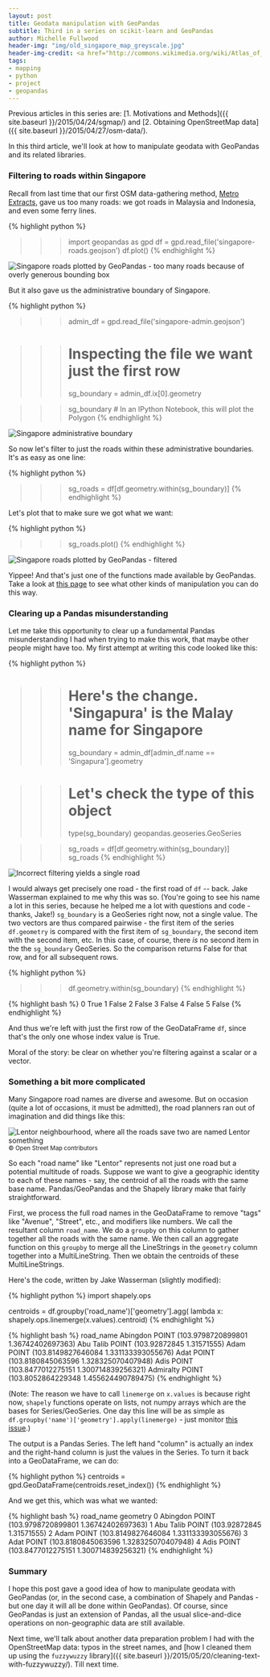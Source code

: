 ```yaml
---
layout: post
title: Geodata manipulation with GeoPandas
subtitle: Third in a series on scikit-learn and GeoPandas
author: Michelle Fullwood
header-img: "img/old_singapore_map_greyscale.jpg"
header-img-credit: <a href="http://commons.wikimedia.org/wiki/Atlas_of_Singapore#/media/File:Part_of_Singapore_Island_(British_Library_India_Office_Records,_1825,_detail).jpg">Wikimedia Commons</a>
tags:
- mapping
- python
- project
- geopandas
---
```


Previous articles in this series are: [1. Motivations and Methods]({{ site.baseurl }}/2015/04/24/sgmap/) and [2. Obtaining OpenStreetMap data]({{ site.baseurl }}/2015/04/27/osm-data/).

In this third article, we'll look at how to manipulate geodata with GeoPandas and its related libraries.

### Filtering to roads within Singapore

Recall from last time that our first OSM data-gathering method, [Metro Extracts](https://mapzen.com/metro-extracts/), gave us too many roads:
we got roads in Malaysia and Indonesia, and even some ferry lines.

{% highlight python %}
>>> import geopandas as gpd
>>> df = gpd.read_file('singapore-roads.geojson')
>>> df.plot()
{% endhighlight %}

<img class="center-block" src="{{ site.baseurl }}/assets/images/201504/singapore_toomanyroads.png" alt="Singapore roads plotted by GeoPandas - too many roads because of overly generous bounding box">

But it also gave us the administrative boundary of Singapore.

{% highlight python %}
>>> admin_df = gpd.read_file('singapore-admin.geojson')

>>> # Inspecting the file we want just the first row
>>> sg_boundary = admin_df.ix[0].geometry

>>> sg_boundary  # In an IPython Notebook, this will plot the Polygon
{% endhighlight %}

<img class="center-block" src="{{ site.baseurl }}/assets/images/201504/singapore_admin_boundary.png" alt="Singapore administrative boundary">

So now let's filter to just the roads within these administrative boundaries. It's as easy as one line:

{% highlight python %}
>>> sg_roads = df[df.geometry.within(sg_boundary)]
{% endhighlight %}

Let's plot that to make sure we got what we want:

{% highlight python %}
>>> sg_roads.plot()
{% endhighlight %}

<img class="center-block" src="{{ site.baseurl }}/assets/images/201504/singapore_filteredroads.png" alt="Singapore roads plotted by GeoPandas - filtered">

Yippee! And that's just one of the functions made available by GeoPandas.
Take a look at [this page](http://geopandas.readthedocs.org/en/latest/user.html) to see what other kinds of manipulation you can do this way.

### Clearing up a Pandas misunderstanding

Let me take this opportunity to clear up a fundamental Pandas misunderstanding I had when trying to make this work, that maybe
other people might have too. My first attempt at writing this code looked like this:

{% highlight python %}
>>> # Here's the change. 'Singapura' is the Malay name for Singapore
>>> sg_boundary = admin_df[admin_df.name == 'Singapura'].geometry

>>> # Let's check the type of this object
>>> type(sg_boundary)
geopandas.geoseries.GeoSeries

>>> sg_roads = df[df.geometry.within(sg_boundary)]
>>> sg_roads
{% endhighlight %}

<img class="center-block" src="{{ site.baseurl }}/assets/images/201504/lonely_orchard_road.png" alt="Incorrect filtering yields a single road">

I would always get precisely one road - the first road of `df` -- back. Jake Wasserman explained to me why this was so. (You're going to see his name
a lot in this series, because he helped me a lot with questions and code - thanks, Jake!)
`sg_boundary` is a GeoSeries right now, not a single value. The two vectors are thus compared pairwise -
 the first item of the series `df.geometry` is compared with the first item of `sg_boundary`,
the second item with the second item, etc. In this case, of course, there *is* no second
item in the the `sg_boundary` GeoSeries. So the comparison returns False for that row, and for
all subsequent rows.

{% highlight python %}
>>> df.geometry.within(sg_boundary)
{% endhighlight %}

{% highlight bash %}
0      True
1     False
2     False
3     False
4     False
5     False
{% endhighlight %}

And thus we're left with just the first row of the GeoDataFrame `df`, since that's the only one whose index value is True.

Moral of the story: be clear on whether you're filtering against a scalar or a vector.

### Something a bit more complicated

Many Singapore road names are diverse and awesome. But on occasion (quite a lot of occasions, it must be admitted),
the road planners ran out of imagination and did things like this:

<img class="center-block" src="{{ site.baseurl }}/assets/images/201504/lentor.png" alt="Lentor neighbourhood, where all the roads save two are named Lentor something">
<small class="center-block">&copy; Open Street Map contributors</small>

So each "road name" like "Lentor" represents not just one road but a potential multitude of roads.
Suppose we want to give a geographic identity to each of these names - say, the centroid of all the roads with the same base name.
Pandas/GeoPandas and the Shapely library make that fairly straightforward.

First, we process the full road names in the GeoDataFrame to remove "tags" like "Avenue", "Street", etc., and modifiers like numbers.
We call the resultant column `road_name`. We do a `groupby` on this column to gather together all the roads with the same name.
We then call an aggregate function on this `groupby` to merge all the LineStrings in the `geometry` column together into a MultiLineString.
Then we obtain the centroids of these MultiLineStrings.

Here's the code, written by Jake Wasserman (slightly modified):

{% highlight python %}
import shapely.ops

centroids = df.groupby('road_name')['geometry'].agg(
                lambda x: shapely.ops.linemerge(x.values).centroid)
{% endhighlight %}

{% highlight bash %}
road_name
Abingdon          POINT (103.9798720899801 1.36742402697363)
Abu Talib                    POINT (103.92872845 1.31571555)
Adam             POINT (103.8149827646084 1.331133393055676)
Adat             POINT (103.8180845063596 1.328325070407948)
Adis             POINT (103.8477012275151 1.300714839256321)
Admiralty        POINT (103.8052864229348 1.455624490789475)
{% endhighlight %}

(Note: The reason we have to call `linemerge` on `x.values` is because right now, `shapely` functions operate on lists, not numpy arrays
which are the bases for Series/GeoSeries. One day this line will be as simple as `df.groupby('name')['geometry'].apply(linemerge)` -
just monitor [this issue](https://github.com/Toblerity/Shapely/issues/226).)

The output is a Pandas Series. The left hand "column" is actually an index and the right-hand column is just the values in the Series.
To turn it back into a GeoDataFrame, we can do:

{% highlight python %}
centroids = gpd.GeoDataFrame(centroids.reset_index())
{% endhighlight %}

And we get this, which was what we wanted:

{% highlight bash %}
              road_name                                     geometry
0              Abingdon   POINT (103.9798720899801 1.36742402697363)
1             Abu Talib              POINT (103.92872845 1.31571555)
2                  Adam  POINT (103.8149827646084 1.331133393055676)
3                  Adat  POINT (103.8180845063596 1.328325070407948)
4                  Adis  POINT (103.8477012275151 1.300714839256321)
{% endhighlight %}

### Summary

I hope this post gave a good idea of how to manipulate geodata with GeoPandas (or, in the second case, a combination of Shapely and Pandas -
but one day it will all be done within GeoPandas). Of course, since GeoPandas is just an extension of Pandas, all the usual slice-and-dice
operations on non-geographic data are still available.

Next time, we'll talk about another data preparation problem I had with the OpenStreetMap
data: typos in the street names, and [how I cleaned them up using the `fuzzywuzzy` library]({{ site.baseurl }}/2015/05/20/cleaning-text-with-fuzzywuzzy/). Till next time.
